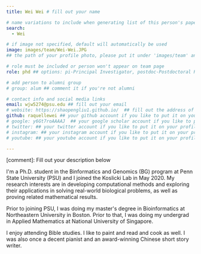 ```yaml
---
title: Wei Wei # fill out your name

# name variations to include when generating list of this person's papers
search:
  - Wei

# if image not specified, default will automatically be used
image: images/team/Wei-Wei.JPG
## the path of your profile photo, please put it under 'images/team' and name it as firstname-lastname.jpg

# role must be included or person won't appear on team page
role: phd ## options: pi-Principal Investigator, postdoc-Postdoctoral Researcher, phd-PhD Student, masters-Master's Student, undergrad-Undergraduate Student, highschool-High School Student, programmer-Software Engineer

# add person to alumni group
# group: alum ## comment it if you're not alumni

# contact info and social media links
email: wjw5274@psu.edu ## fill out your email
# website: https://shaopengliu1.github.io/  ## fill out the address of your pesonal website if you have or your linkedin profile if you like
github: raquellewei ## your github account if you like to put it on your profile
# google: y6Gt7roAAAAJ  ## your google scholar account if you like to put it on your profile
# twitter: ## your twitter account if you like to put it on your profile
# instagram: ## your instagram account if you like to put it on your profile
# youtube: ## your youtube account if you like to put it on your profile

---
```

[comment]: Fill out your description below 

I'm a Ph.D. student in the Binformatics and Genomics (BG) program at Penn State University (PSU) and I joined the Koslicki Lab in May 2020. My research interests are in developing computational methods and exploring their applications in solving real-world biological problems, as well as proving related mathematical
results.

Prior to joining PSU, I was doing my master's degree in Bioinformatics at Northeastern University in Boston. Prior to that, I was doing my undergrad in Applied Mathematics at National University of Singapore. 

I enjoy attending Bible studies. I like to paint and read and cook as well. I was also once a decent pianist and an award-winning Chinese short story writer. 
